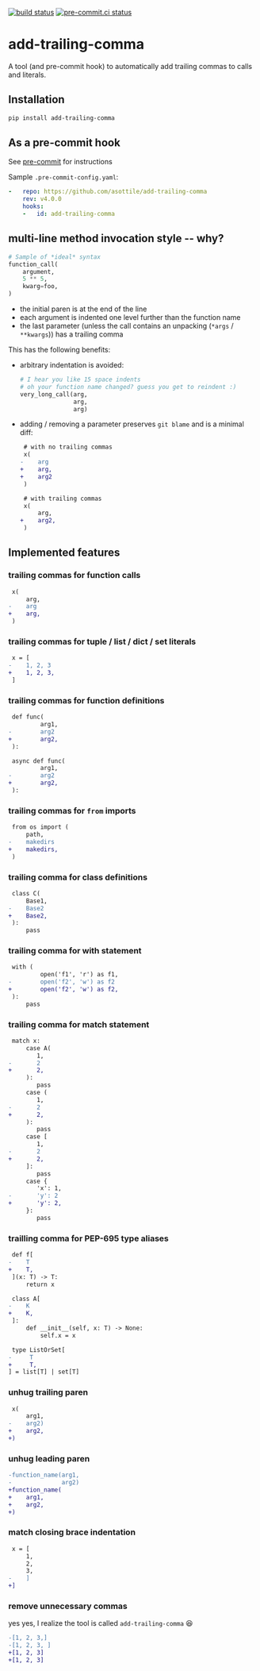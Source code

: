 [![build status](https://github.com/asottile/add-trailing-comma/actions/workflows/main.yml/badge.svg)](https://github.com/asottile/add-trailing-comma/actions/workflows/main.yml)
[![pre-commit.ci status](https://results.pre-commit.ci/badge/github/asottile/add-trailing-comma/main.svg)](https://results.pre-commit.ci/latest/github/asottile/add-trailing-comma/main)

add-trailing-comma
==================

A tool (and pre-commit hook) to automatically add trailing commas to calls and
literals.

## Installation

```bash
pip install add-trailing-comma
```

## As a pre-commit hook

See [pre-commit](https://github.com/pre-commit/pre-commit) for instructions

Sample `.pre-commit-config.yaml`:

```yaml
-   repo: https://github.com/asottile/add-trailing-comma
    rev: v4.0.0
    hooks:
    -   id: add-trailing-comma
```

## multi-line method invocation style -- why?

```python
# Sample of *ideal* syntax
function_call(
    argument,
    5 ** 5,
    kwarg=foo,
)
```

- the initial paren is at the end of the line
- each argument is indented one level further than the function name
- the last parameter (unless the call contains an unpacking
  (`*args` / `**kwargs`)) has a trailing comma

This has the following benefits:

- arbitrary indentation is avoided:

    ```python
    # I hear you like 15 space indents
    # oh your function name changed? guess you get to reindent :)
    very_long_call(arg,
                   arg,
                   arg)
    ```
- adding / removing a parameter preserves `git blame` and is a minimal diff:

    ```diff
     # with no trailing commas
     x(
    -    arg
    +    arg,
    +    arg2
     )
    ```

    ```diff
     # with trailing commas
     x(
         arg,
    +    arg2,
     )
    ```


## Implemented features

### trailing commas for function calls

```diff
 x(
     arg,
-    arg
+    arg,
 )
```

### trailing commas for tuple / list / dict / set literals

```diff
 x = [
-    1, 2, 3
+    1, 2, 3,
 ]
```

### trailing commas for function definitions

```diff
 def func(
         arg1,
-        arg2
+        arg2,
 ):
```

```diff
 async def func(
         arg1,
-        arg2
+        arg2,
 ):
```

### trailing commas for `from` imports

```diff
 from os import (
     path,
-    makedirs
+    makedirs,
 )
```

### trailing comma for class definitions

```diff
 class C(
     Base1,
-    Base2
+    Base2,
 ):
     pass
```

### trailing comma for with statement

```diff
 with (
         open('f1', 'r') as f1,
-        open('f2', 'w') as f2
+        open('f2', 'w') as f2,
 ):
     pass
```

### trailing comma for match statement

```diff
 match x:
     case A(
        1,
-       2
+       2,
     ):
        pass
     case (
        1,
-       2
+       2,
     ):
        pass
     case [
        1,
-       2
+       2,
     ]:
        pass
     case {
        'x': 1,
-       'y': 2
+       'y': 2,
     }:
        pass
```


### trailling comma for PEP-695 type aliases

```diff
 def f[
-    T
+    T,
 ](x: T) -> T:
     return x
```

```diff
 class A[
-    K
+    K,
 ]:
     def __init__(self, x: T) -> None:
         self.x = x
```

```diff
 type ListOrSet[
-     T
+     T,
] = list[T] | set[T]
```

### unhug trailing paren

```diff
 x(
     arg1,
-    arg2)
+    arg2,
+)
```

### unhug leading paren

```diff
-function_name(arg1,
-              arg2)
+function_name(
+    arg1,
+    arg2,
+)
```

### match closing brace indentation

```diff
 x = [
     1,
     2,
     3,
-    ]
+]
```

### remove unnecessary commas

yes yes, I realize the tool is called `add-trailing-comma` :laughing:

```diff
-[1, 2, 3,]
-[1, 2, 3, ]
+[1, 2, 3]
+[1, 2, 3]
```

